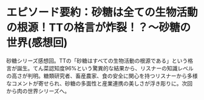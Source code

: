 # エピソード要約：砂糖は全ての生物活動の根源！TTの格言が炸裂！？〜砂糖の世界(感想回)

砂糖シリーズ感想回。TTの「砂糖はすべての生物活動の根源である」という格言が誕生。てん菜認知度96%という驚異的な結果から、リスナーの知識レベルの高さが判明。糖類研究者、畜産農家、食の安全に関心を持つリスナーから多様なコメントが寄せられ、砂糖の多面性と産業連携の美しさが浮き彫りに。次回から肉の世界シリーズへ。